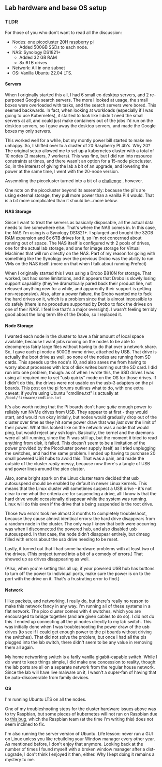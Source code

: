 ## Lab hardware and base OS setup

### TLDR

For those of you who don't want to read all the discussion:
 * Nodes: one [picocluster 20H raspberry pi](https://www.picocluster.com/products/pico-20-raspberry-pi4-8gb)
   * Added 500GB SSDs to each node.
 * NAS: Synology DS1821+
   * Added 32 GB RAM
   * 8x 6TB drives
 * Network: All in one subnet
 * OS: Vanilla Ubuntu 22.04 LTS.

#### Servers

When I originally started this all, I had 6 small ex-desktop servers, and 2 re-purposed Google search servers. The 
more I looked at usage, the small boxes were overloaded with tasks, and the search servers were bored. This seemed 
backwards. In fact, when looking at workloads (especially if I was going to use Kubernetes), it started to look like
I didn't need the small servers at all, and could just make containers out of the jobs I'd run on the desktop servers,
so I gave away the desktop servers, and made the Google boxes my only servers. 

This worked well for a while, but my montly power bill started to make me unhappy. So, I shifted over to a 
cluster of 20 Raspberry PI 4b's. Why 20? The original setup allowed me to set up a kubernetes cluster with a 
total of 10 nodes (3 masters, 7 workers). This was fine, but I did run into resource constraints at times,
and there wasn't an option for a 15-node picocluster. So, in the interest of giving the lab a bit of an 
upgrade, and lowering the power at the same time, I went with the 20-node version. 

Assembling the picocluster turned into a bit of a [challenge](/lab/picocluster_20_notes.html) , however.

One note on the picocluster beyond its assembly: because the pi's are using external storage, they
pull more power than a vanilla PI4 would. That is a bit more complicated than it should be...more below.


#### NAS Storage

Since I want to treat the servers as basically disposable, all the actual data needs to live somewhere else. 
That's where the NAS comes in. In this case, the NAS I'm using is a Synology DS1821+. I splurged and bought the
32GB RAM expansion and 8x 6TB drives for it, so I'm not concerned about running out of space. The NAS itself
is configured with 2 pools of drives, one for the actual lab storage, and one for image storage for Virtual 
Machines that will run directly on the NAS. Part of my reason for going with something like the Synology over the 
previous Drobo was the ability to run VMs on the NAS itself. (more on that when I talk about running Prefect)

When I originally started this I was using a Drobo B810N for storage. That worked, but had some limitations, and
it appears that Drobo is slowly losing support capability (they've dramatically pared back their product line, not 
released anything new for a while, and apparently their support is getting non-responsive). Also, after a power
failure, the Drobo wanted me to fsck the hard drives on it, which is a problem since that is almost 
impossible to do safely (there is no procedure supported by Drobo to fsck the drives on one of their NAS'. I 
feel like that's a major oversight). I wasn't feeling terribly good about the long term life of the Drobo, so I 
replaced it.


#### Node Storage

I wanted each node in the cluster to have a fair amount of local space available, because I want jobs running on the
nodes to be able to decompress fairly large files without having to do that over a network share. So, I gave each 
pi node a 500GB nvme drive, attached by USB. That drive is actually the boot drive as well, so none of the nodes are 
running from SD cards. This speeds up the node's IO, and also saves me from having to worry about processes with lots
of disk writes burning out the SD card. I did run into one problem, though: as of when I wrote this, the SSD drives
I was using all required me to set "usb quirks" mode on the OS for those drives. If I didn't do this, the drives were
not usable on the usb-3 adapters on the pi boards. [This post on the pi forums](https://forums.raspberrypi.com/viewtopic.php?t=245931)
outlines what to do, with one extra caveat: if you're using Ubuntu "cmdline.txt" is actually at `/boot/firmware/cmdline.txt`

It's also worth noting that the Pi boards don't have *quite* enough power to reliably run NVMe drives from USB. They
appear to at first - they would start, and would run okay initially, but nodes would gradually drop out of the cluster 
over time as they hit some power draw that was *just* over the limit of their power. What this looked like on the 
network was a node that would ping, but would reject any ssh login. Basically, the kernel and the daemons were all
still running, since the Pi was still up, but the moment it tried to read anything from disk, it failed. 
This doesn't seem to be a limitation of the power provided by the Picocluster power supply itself, as I tried 
unplugging the switches, and had the same problem. I ended up having to purchase 20 small powered USB hubs to avoid 
this. That was a pain, and made the outside of the cluster *really* messy, because now there's a tangle of USB and 
power lines around the pico cluster.

Also, some bright spark on the Linux cluster team decided that usb  autosuspend should be enabled by default
in newer Linux kernels. This means that the Linux cluster will sometimes suspect a USB drive - it's not clear
to me what the criteria are for suspending a drive, all I know is that the hard drive would occasionally disappear
while the system was running. Linux will do this even if the drive that's being suspended is the root drive. 

Those two errors took me almost 3 months to completely troubleshoot, because they cause almost identical errors:
the hard drive disappears from a random node in the cluster. The only way I knew that both were occurring was when 
I disconnected the powered hub, and also disabled usb autosuspend. In that case, the node didn't disappear entirely,
but dmesg filled with errors about the usb drive needing to be reset. 

Lastly, it turned out that I had some hardware problems with at least two of the drives. (This project turned into a 
bit of a comedy of errors.) That showed up as drives disappearing as well. 

(Also, when you're setting this all up, if your powered USB hub has buttons to turn off the power to individual
ports, make sure the power is on to the port with the drive on it. That's a frustrating error to find.)

#### Network

I like packets, and networking, I really do, but there's really no reason to make this network fancy in any way. 
I'm running all of these systems in a flat network. The pico cluster comes with 4 switches, which you are encouraged
to bridge together (and are given cables to do so). I did not do this. I ended up connecting all the pi nodes 
directly to my lab switch. This was initially done when I was troubleshooting the power draw of the usb drives (to see
if I could get enough power to the pi boards without driving the switches). That did not solve the problem, but 
once I had all the pis plugged into the lab switch, there didn't seem to be any value in removing them all again.

My home networking switch is a farily vanilla gigabit-capable switch. While I do want to keep things simple, I did 
make one concession to reality, though: the lab ports are all on a separate network from the regular house network.
Since the lab will have live malware on it, I wasn't a super-fan of having that be auto-discoverable from family 
devices.

#### OS

I'm running Ubuntu LTS on all the nodes. 

One of my troubleshooting steps for the cluster hardware issues above was to try Raspbian, but some pieces of
kubernetes will not run on Raspbian due to [this bug](https://github.com/raspberrypi/linux/issues/4375 ), which the
Raspbian team (at the time I'm writing this) does not seem inclined to fix.

I'm also running the server version of Ubuntu. Life lesson: never run a GUI on Linux unless you like rebuilding your 
Window manager every other year. As mentioned before, I don't enjoy that anymore. Looking back at the number of times 
I found myself with a broken window manager after a dist-upgrade, I don't think I enjoyed it then, either. Why I 
kept doing it remains a mystery to me.
